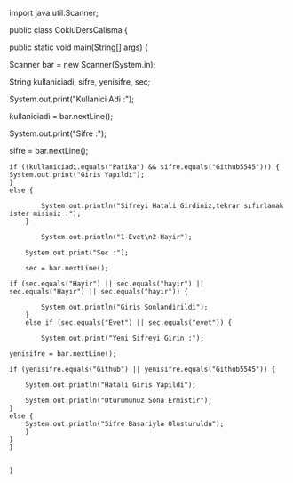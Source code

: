 import java.util.Scanner;

public class CokluDersCalisma {
    
public static void main(String[] args) {

Scanner bar = new Scanner(System.in);

String kullaniciadi, sifre, yenisifre, sec;

System.out.print("Kullanici Adi :");

kullaniciadi = bar.nextLine();

System.out.print("Sifre :");
        
sifre = bar.nextLine();

    if ((kullaniciadi.equals("Patika") && sifre.equals("Github5545"))) {
    System.out.print("Giris Yapıldı");
    } 
    else {
            
            System.out.println("Sifreyi Hatali Girdiniz,tekrar sıfırlamak ister misiniz :");
        }
            
            System.out.println("1-Evet\n2-Hayir");
        
        System.out.print("Sec :");
        
        sec = bar.nextLine();
        
    if (sec.equals("Hayir") || sec.equals("hayir") || 
    sec.equals("Hayır") || sec.equals("hayır")) {
            
            System.out.println("Giris Sonlandirildi");
        } 
        else if (sec.equals("Evet") || sec.equals("evet")) {
            
            System.out.print("Yeni Sifreyi Girin :");
           
    yenisifre = bar.nextLine();

    if (yenisifre.equals("Github") || yenisifre.equals("Github5545")) {
               
        System.out.println("Hatali Giris Yapildi");
                
        System.out.println("Oturumunuz Sona Ermistir");
    } 
    else {
        System.out.println("Sifre Basariyla Olusturuldu");
        }
    }
    }


    }   